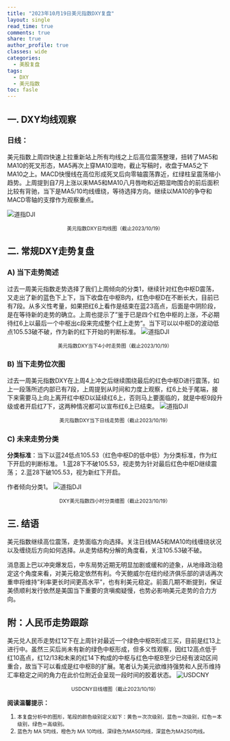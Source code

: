 ```yaml
---
title: "2023年10月19日美元指数DXY复盘"
layout: single
read_time: true
comments: true
share: true
author_profile: true
classes: wide
categories:
  - 美股复盘
tags:
  - DXY
  - 美元指数
toc: fasle
---
```

## 一. DXY均线观察
### 日线：
美元指数上周四快速上拉重新站上所有均线之上后高位震荡整理，扭转了MA5和MA10的死叉形态，MA5再次上穿MA10湿吻，截止写稿时，收盘于MA5之下MA10之上。MACD快慢线在高位形成死叉后向零轴震荡靠近，红绿柱呈震荡缩小趋势。上周提到自7月上涨以来MA5和MA10八月唇吻和近期湿吻围合的前后面积比较有背驰，当下是MA5/10均线缠绕，等待选择方向。继续以MA10的争夺和MACD零轴的支撑作为观察重点。

 ![道指DJI](/assets/images/2023-10-19-DXY-day.png)
<small><center>美元指数DXY日均线图（截止2023/10/19）</center></small>
## 二. 常规DXY走势复盘
### A) 当下走势简述
过去一周美元指数走势选择了我们上周倾向的分类1，继续针对红色中枢D震荡，又走出了新的蓝色下上下，当下收盘在中枢B内，红色中枢D在不断长大，目前已有7段。从多义性考量，如果把红6上看作是结束在蓝23高点，后面是中阴阶段，是在等待新的走势的确立。上周也提示了”鉴于已是四个红色中枢的上涨，不必期待红6上以最后一个中枢出c段来完成整个红上走势”。当下可以以中枢D的波动低点105.53破不破，作为新的红下开始的判断标准。
 ![道指DJI](/assets/images/2023-10-19-DXY-hour.png)
<small><center>美元指数DXY当下4小时走势图（截止2023/10/19）</center></small>
### B) 当下走势位次图
过去一周美元指数DXY在上周4上冲之后继续围绕最后的红色中枢D进行震荡，如上一段落所述内部已有7段，上周提到从时间和力度上观察，红6上处于尾端，接下来需要马上向上离开红中枢D以延续红6上，否则马上要面临的，就是中枢9段升级或者开启红7下，这两种情况都可以宣布红6上已结束。
 ![道指DJI](/assets/images/2023-10-19-DXY-day-1.png)
<small><center>美元指数DXY当下日线走势图（截止2023/10/19）</center></small>
### C) 未来走势分类
**分类标准**：当下以蓝24低点105.53（红色中枢D的低中低）为分类标准，作为红下开启的判断标准。
1.蓝28下不破105.53，视走势为针对最后红色中枢D继续震荡；
2.蓝28下破105.53，视为新红下开启。

作者倾向分类1。
 ![道指DJI](/assets/images/2023-10-19-DXY-hour-fl.png)
<small><center>DXY美元指数四小时分类缠图（截止2023/10/19）</center></small>
## 三. 结语
美元指数继续高位震荡，走势面临方向选择。关注日线MA5和MA10均线缠绕状况以及缠绕后方向如何选择。从走势结构分解的角度看，关注105.53破不破。

消息面上巴以冲突爆发后，中东局势近期无明显加剧或缓和的迹象，从地缘政治稳定这个角度来看，对美元稳定依然有利。今天鲍威尔在纽约经济俱乐部的讲话再次重申将维持”利率更长时间更高水平”，也有利美元稳定。前面几期不断提到，保证美债顺利发行依然是美国当下重要的贪嗔痴疑慢，也势必影响美元走势的合力方向。

## 附：人民币走势跟踪
美元兑人民币走势红12下在上周针对最近一个绿色中枢B形成三买，目前是红13上进行中。虽然三买后尚未有新的绿色中枢形成，但多义性观察，因红12高点低于红10高点，红12/13和未来的红14下构成的中枢与红色中枢B至少已经有波动区间重合，故当下可以看成是红中枢B的扩展。笔者认为美元欲维持强势和人民币维持汇率稳定之间的角力在此价位附近会呈现一段时间的胶着状态。
 ![USDCNY](/assets/images/2023-10-19-USDCNY-day.png)
<small><center>USDCNY日线缠图（截止2023/10/19）</center></small>

**阅读温馨提示：** 
1. <small>本复盘分析中的图形，笔段的颜色级别定义如下：黄色＝次次级别，蓝色＝次级别，红色＝本级别，绿色＝高级别。</small> 
2. <small>蓝色为 MA 5均线，橙色为 MA 10均线，深绿色为MA50均线，深蓝色为MA250均线。</small> 

